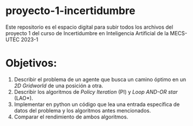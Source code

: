 # proyecto-1-incertidumbre
Este repositorio es el espacio digital para subir todos los archivos del proyecto 1 del curso de Incertidumbre en Inteligencia Artificial de la MECS-UTEC 2023-1

# Objetivos:
1. Describir el problema de un agente que busca un camino óptimo en un _2D Gridworld_ de una posición a otra.
2. Describir los algoritmos de _Policy Iteration_ (PI) y _Loop AND-OR star_ (LAO*).
3. Implementar en python un código que lea una entrada específica de datos del problema y los algoritmos antes mencionados.
4. Comparar el rendimiento de ambos algoritmos.
